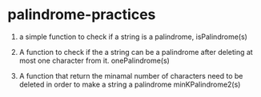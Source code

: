 # palindrome-practices
1. a simple function to check if a string is a palindrome,
   isPalindrome(s)

2. A function to check if the a string can be a palindrome after deleting at most one character from it.
   onePalindrome(s)

3. A function that return the minamal number of characters need to be deleted in order to make a string a palindrome
   minKPalindrome2(s)
